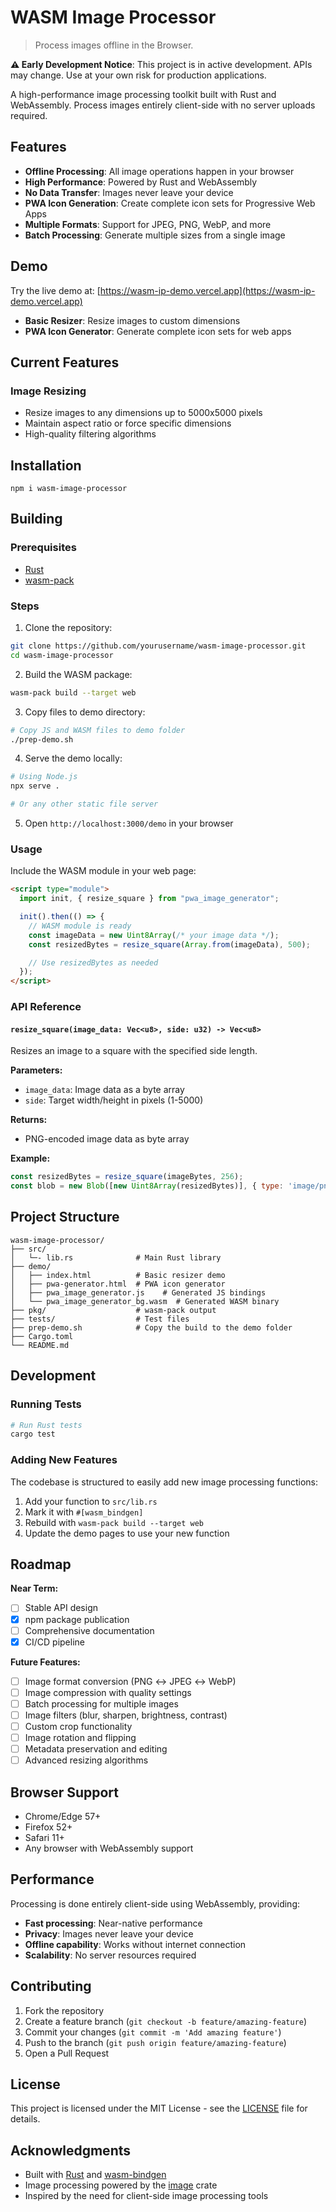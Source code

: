 # WASM Image Processor
> Process images offline in the Browser.

**⚠️ Early Development Notice**: This project is in active development. APIs may change. Use at your own risk for production applications.

A high-performance image processing toolkit built with Rust and WebAssembly. Process images entirely client-side with no server uploads required.

## Features

- **Offline Processing**: All image operations happen in your browser
- **High Performance**: Powered by Rust and WebAssembly
- **No Data Transfer**: Images never leave your device
- **PWA Icon Generation**: Create complete icon sets for Progressive Web Apps
- **Multiple Formats**: Support for JPEG, PNG, WebP, and more
- **Batch Processing**: Generate multiple sizes from a single image

## Demo

Try the live demo at: [https://wasm-ip-demo.vercel.app](https://wasm-ip-demo.vercel.app)

- **Basic Resizer**: Resize images to custom dimensions
- **PWA Icon Generator**: Generate complete icon sets for web apps

## Current Features

### Image Resizing
- Resize images to any dimensions up to 5000x5000 pixels
- Maintain aspect ratio or force specific dimensions
- High-quality filtering algorithms


## Installation
```shell
npm i wasm-image-processor
```

## Building

### Prerequisites

- [Rust](https://rustup.rs/)
- [wasm-pack](https://rustwasm.github.io/wasm-pack/)

### Steps
1. Clone the repository:
```bash
git clone https://github.com/yourusername/wasm-image-processor.git
cd wasm-image-processor
```

2. Build the WASM package:
```bash
wasm-pack build --target web
```

3. Copy files to demo directory:
```bash
# Copy JS and WASM files to demo folder
./prep-demo.sh
```

4. Serve the demo locally:
```bash
# Using Node.js
npx serve .

# Or any other static file server
```

5. Open `http://localhost:3000/demo` in your browser

### Usage

Include the WASM module in your web page:

```html
<script type="module">
  import init, { resize_square } from "pwa_image_generator";

  init().then(() => {
    // WASM module is ready
    const imageData = new Uint8Array(/* your image data */);
    const resizedBytes = resize_square(Array.from(imageData), 500);

    // Use resizedBytes as needed
  });
</script>
```

### API Reference

#### `resize_square(image_data: Vec<u8>, side: u32) -> Vec<u8>`

Resizes an image to a square with the specified side length.

**Parameters:**
- `image_data`: Image data as a byte array
- `side`: Target width/height in pixels (1-5000)

**Returns:**
- PNG-encoded image data as byte array

**Example:**
```javascript
const resizedBytes = resize_square(imageBytes, 256);
const blob = new Blob([new Uint8Array(resizedBytes)], { type: 'image/png' });
```

## Project Structure

```
wasm-image-processor/
├── src/
│   └─- lib.rs              # Main Rust library
├── demo/
│   ├── index.html          # Basic resizer demo
│   ├── pwa-generator.html  # PWA icon generator
│   ├── pwa_image_generator.js    # Generated JS bindings
│   └── pwa_image_generator_bg.wasm  # Generated WASM binary
├── pkg/                    # wasm-pack output
├── tests/                  # Test files
├── prep-demo.sh            # Copy the build to the demo folder
├── Cargo.toml
└── README.md
```

## Development

### Running Tests

```bash
# Run Rust tests
cargo test
```

### Adding New Features

The codebase is structured to easily add new image processing functions:

1. Add your function to `src/lib.rs`
2. Mark it with `#[wasm_bindgen]`
3. Rebuild with `wasm-pack build --target web`
4. Update the demo pages to use your new function

## Roadmap

**Near Term:**
- [ ] Stable API design
- [x] npm package publication
- [ ] Comprehensive documentation
- [x] CI/CD pipeline

**Future Features:**
- [ ] Image format conversion (PNG ↔ JPEG ↔ WebP)
- [ ] Image compression with quality settings
- [ ] Batch processing for multiple images
- [ ] Image filters (blur, sharpen, brightness, contrast)
- [ ] Custom crop functionality
- [ ] Image rotation and flipping
- [ ] Metadata preservation and editing
- [ ] Advanced resizing algorithms

## Browser Support

- Chrome/Edge 57+
- Firefox 52+
- Safari 11+
- Any browser with WebAssembly support

## Performance

Processing is done entirely client-side using WebAssembly, providing:
- **Fast processing**: Near-native performance
- **Privacy**: Images never leave your device
- **Offline capability**: Works without internet connection
- **Scalability**: No server resources required

## Contributing

1. Fork the repository
2. Create a feature branch (`git checkout -b feature/amazing-feature`)
3. Commit your changes (`git commit -m 'Add amazing feature'`)
4. Push to the branch (`git push origin feature/amazing-feature`)
5. Open a Pull Request

## License

This project is licensed under the MIT License - see the [LICENSE](LICENSE) file for details.

## Acknowledgments

- Built with [Rust](https://www.rust-lang.org/) and [wasm-bindgen](https://rustwasm.github.io/wasm-bindgen/)
- Image processing powered by the [image](https://github.com/image-rs/image) crate
- Inspired by the need for client-side image processing tools
